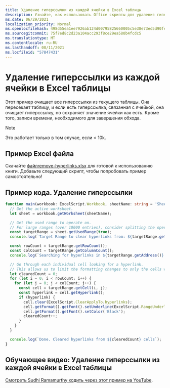 ```yaml
---
title: Удаление гиперссылки из каждой ячейки в Excel таблицы
description: Узнайте, как использовать Office скрипты для удаления гиперссылки из каждой ячейки в Excel таблицы.
ms.date: 06/29/2021
localization_priority: Normal
ms.openlocfilehash: 498d55ea1ee7926ab124d00795825660005c5e38e73ed5d90fe8f9208a583908
ms.sourcegitcommit: 75f7ed8c2d23a104acc293f8ce29ea580b4fcdc5
ms.translationtype: MT
ms.contentlocale: ru-RU
ms.lasthandoff: 08/11/2021
ms.locfileid: "57847431"
---
```

# <a name="remove-hyperlinks-from-each-cell-in-an-excel-worksheet"></a>Удаление гиперссылки из каждой ячейки в Excel таблицы

 Этот пример очищает все гиперссылки из текущего таблицы. Она пересекает таблицу, и если есть гиперссылка, связанная с ячейкой, она очищает гиперссылку, но сохраняет значение ячейки как есть. Кроме того, записи времени, необходимого для завершения обхода.

> [!NOTE]
> Это работает только в том случае, если < 10k.

## <a name="sample-excel-file"></a>Пример Excel файла

Скачайте <a href="remove-hyperlinks.xlsx"> файлremove-hyperlinks.xlsx</a> для готовой к использованию книги. Добавьте следующий скрипт, чтобы попробовать пример самостоятельно!

## <a name="sample-code-remove-hyperlinks"></a>Пример кода. Удаление гиперссылки

```TypeScript
function main(workbook: ExcelScript.Workbook, sheetName: string = 'Sheet1') {
  // Get the active worksheet. 
  let sheet = workbook.getWorksheet(sheetName);

  // Get the used range to operate on.
  // For large ranges (over 10000 entries), consider splitting the operation into batches for performance.
  const targetRange = sheet.getUsedRange(true);
  console.log(`Target Range to clear hyperlinks from: ${targetRange.getAddress()}`);

  const rowCount = targetRange.getRowCount();
  const colCount = targetRange.getColumnCount();
  console.log(`Searching for hyperlinks in ${targetRange.getAddress()} which contains ${(rowCount * colCount)} cells`);

  // Go through each individual cell looking for a hyperlink. 
  // This allows us to limit the formatting changes to only the cells with hyperlink formatting.
  let clearedCount = 0;
  for (let i = 0; i < rowCount; i++) {
    for (let j = 0; j < colCount; j++) {
      const cell = targetRange.getCell(i, j);
      const hyperlink = cell.getHyperlink();
      if (hyperlink) {
        cell.clear(ExcelScript.ClearApplyTo.hyperlinks);
        cell.getFormat().getFont().setUnderline(ExcelScript.RangeUnderlineStyle.none);
        cell.getFormat().getFont().setColor('Black');
        clearedCount++;
      }
    }
  }

  console.log(`Done. Cleared hyperlinks from ${clearedCount} cells`);
}
```

## <a name="training-video-remove-hyperlinks-from-each-cell-in-an-excel-worksheet"></a>Обучающее видео: Удаление гиперссылки из каждой ячейки в Excel таблицы

[Смотреть Sudhi Ramamurthy ходить через этот пример на YouTube](https://youtu.be/v20fdinxpHU).
